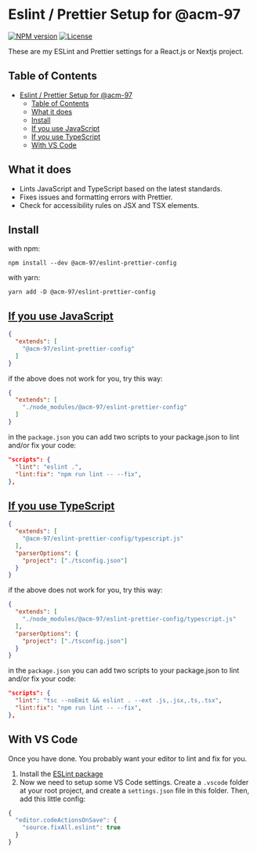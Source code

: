 # Eslint / Prettier Setup for @acm-97

[![NPM version][npm-image]][npm-url]
[![License][github-license]][github-license-url]

These are my ESLint and Prettier settings for a React.js or Nextjs project.

## Table of Contents

- [Eslint / Prettier Setup for @acm-97](#eslint--prettier-setup-for-acm-97)
  - [Table of Contents](#table-of-contents)
  - [What it does](#what-it-does)
  - [Install](#install)
  - [If you use JavaScript](#if-you-use-javascript)
  - [If you use TypeScript](#if-you-use-typescript)
  - [With VS Code](#with-vs-code)
<!-- - [With VS Code](#with-vs-code) -->
<!-- - [With Create React App](#with-create-react-app) -->

## What it does

- Lints JavaScript and TypeScript based on the latest standards.
- Fixes issues and formatting errors with Prettier.
- Check for accessibility rules on JSX and TSX elements.

## Install

with npm:

```npm
npm install --dev @acm-97/eslint-prettier-config
```

with yarn:

```yarn
yarn add -D @acm-97/eslint-prettier-config
```

## [If you use JavaScript](#if-you-use-javascript)

```json
{
  "extends": [
    "@acm-97/eslint-prettier-config"
  ]
}
```

if the above does not work for you, try this way:

```json
{
  "extends": [
    "./node_modules/@acm-97/eslint-prettier-config"
  ]
}
```

in the ```package.json``` you can add two scripts to your package.json to lint and/or fix your code:

```json
"scripts": {
  "lint": "eslint .",
  "lint:fix": "npm run lint -- --fix",
},
```

## [If you use TypeScript](#if-you-use-typescript)

```json
{
  "extends": [
    "@acm-97/eslint-prettier-config/typescript.js"
  ],
  "parserOptions": {
    "project": ["./tsconfig.json"]
  }
}
```

if the above does not work for you, try this way:

```json
{
  "extends": [
    "./node_modules/@acm-97/eslint-prettier-config/typescript.js"
  ],
  "parserOptions": {
    "project": ["./tsconfig.json"]
  }
}
```

in the ```package.json``` you can add two scripts to your package.json to lint and/or fix your code:

```json
"scripts": {
  "lint": "tsc --noEmit && eslint . --ext .js,.jsx,.ts,.tsx",
  "lint:fix": "npm run lint -- --fix",
},
```

## With VS Code

Once you have done. You probably want your editor to lint and fix for you.

1. Install the [ESLint package](https://marketplace.visualstudio.com/items?itemName=dbaeumer.vscode-eslint)
2. Now we need to setup some VS Code settings. Create a `.vscode` folder at your root project, and create a `settings.json` file in this folder. Then, add this little config:

```js
{
  "editor.codeActionsOnSave": {
    "source.fixAll.eslint": true
  }
}
```

[npm-url]: https://www.npmjs.com/package/@acm-97/eslint-prettier-config
[npm-image]: https://img.shields.io/npm/v/@acm-97/eslint-prettier-config
[github-license]: https://img.shields.io/github/license/acm-97/react-snake-game
[github-license-url]: https://github.com/acm-97/eslint-prettier-config/blob/main/LICENCE.md
